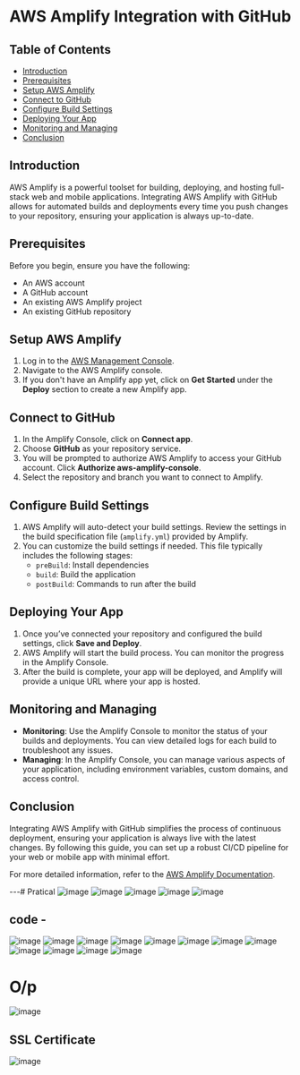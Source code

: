 

# AWS Amplify Integration with GitHub


## Table of Contents
- [Introduction](#introduction)
- [Prerequisites](#prerequisites)
- [Setup AWS Amplify](#setup-aws-amplify)
- [Connect to GitHub](#connect-to-github)
- [Configure Build Settings](#configure-build-settings)
- [Deploying Your App](#deploying-your-app)
- [Monitoring and Managing](#monitoring-and-managing)
- [Conclusion](#conclusion)

## Introduction
AWS Amplify is a powerful toolset for building, deploying, and hosting full-stack web and mobile applications. Integrating AWS Amplify with GitHub allows for automated builds and deployments every time you push changes to your repository, ensuring your application is always up-to-date.

## Prerequisites
Before you begin, ensure you have the following:
- An AWS account
- A GitHub account
- An existing AWS Amplify project
- An existing GitHub repository

## Setup AWS Amplify
1. Log in to the [AWS Management Console](https://aws.amazon.com/).
2. Navigate to the AWS Amplify console.
3. If you don't have an Amplify app yet, click on **Get Started** under the **Deploy** section to create a new Amplify app.

## Connect to GitHub
1. In the Amplify Console, click on **Connect app**.
2. Choose **GitHub** as your repository service.
3. You will be prompted to authorize AWS Amplify to access your GitHub account. Click **Authorize aws-amplify-console**.
4. Select the repository and branch you want to connect to Amplify.

## Configure Build Settings
1. AWS Amplify will auto-detect your build settings. Review the settings in the build specification file (`amplify.yml`) provided by Amplify.
2. You can customize the build settings if needed. This file typically includes the following stages:
   - `preBuild`: Install dependencies
   - `build`: Build the application
   - `postBuild`: Commands to run after the build

## Deploying Your App
1. Once you’ve connected your repository and configured the build settings, click **Save and Deploy**.
2. AWS Amplify will start the build process. You can monitor the progress in the Amplify Console.
3. After the build is complete, your app will be deployed, and Amplify will provide a unique URL where your app is hosted.

## Monitoring and Managing
- **Monitoring**: Use the Amplify Console to monitor the status of your builds and deployments. You can view detailed logs for each build to troubleshoot any issues.
- **Managing**: In the Amplify Console, you can manage various aspects of your application, including environment variables, custom domains, and access control.

## Conclusion
Integrating AWS Amplify with GitHub simplifies the process of continuous deployment, ensuring your application is always live with the latest changes. By following this guide, you can set up a robust CI/CD pipeline for your web or mobile app with minimal effort.

For more detailed information, refer to the [AWS Amplify Documentation](https://docs.amplify.aws/).

---# Pratical
![image](https://github.com/user-attachments/assets/4b71d641-3447-466a-ab8b-ce18972a2f54)
![image](https://github.com/user-attachments/assets/68a13c61-1ba3-4a4a-9e7f-ff32ca5ca3b4)
![image](https://github.com/user-attachments/assets/63496e1c-b7bc-43e5-8576-2a35e529445e)
![image](https://github.com/user-attachments/assets/8d7dff5a-4caf-45e3-9103-2d18e3ac59fb)
![image](https://github.com/user-attachments/assets/e834ffad-f6a0-4a3f-9f0f-d56b878652a3)
## code - 
![image](https://github.com/user-attachments/assets/5f7a8504-b323-4ccf-86f6-57d30909a23b)
![image](https://github.com/user-attachments/assets/8514ee01-6899-44c7-b05d-6eeeacfca581)
![image](https://github.com/user-attachments/assets/ce32366d-bc60-4d09-8f26-dc5e003c4379)
![image](https://github.com/user-attachments/assets/49a89ab6-0820-4bfe-a1f3-81cbeba215a3)
![image](https://github.com/user-attachments/assets/66e16e47-7be4-4431-ae9a-601d2b09f389)
![image](https://github.com/user-attachments/assets/b3a1fcd2-d1ee-466f-8cc3-0d85d268f22a)
![image](https://github.com/user-attachments/assets/c36c502b-f988-4e08-9bb9-a47268aa8221)
![image](https://github.com/user-attachments/assets/b67ee440-d094-40ae-b317-885dd116c4b4)
![image](https://github.com/user-attachments/assets/e7c2338d-d9db-4b4f-8a82-8c48e67d699e)
![image](https://github.com/user-attachments/assets/5e958a61-2c23-47dd-adc4-78862283d561)
![image](https://github.com/user-attachments/assets/e01b91c0-58e7-4952-bf86-5f0bf19a0d8b)
![image](https://github.com/user-attachments/assets/fd25fcc5-0d88-4722-9119-69985c65daae)
# O/p
![image](https://github.com/user-attachments/assets/5e5c3323-c53f-46b7-9dda-c33b216e5bba)
## SSL Certificate
![image](https://github.com/user-attachments/assets/871a73e8-6b03-4181-bd73-3b17856e4ec9)

